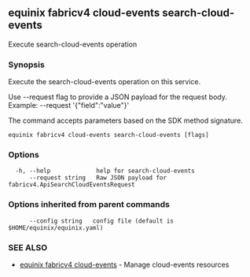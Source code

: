 ## equinix fabricv4 cloud-events search-cloud-events

Execute search-cloud-events operation

### Synopsis

Execute the search-cloud-events operation on this service.

Use --request flag to provide a JSON payload for the request body.
Example: --request '{"field":"value"}'

The command accepts parameters based on the SDK method signature.

```
equinix fabricv4 cloud-events search-cloud-events [flags]
```

### Options

```
  -h, --help             help for search-cloud-events
      --request string   Raw JSON payload for fabricv4.ApiSearchCloudEventsRequest
```

### Options inherited from parent commands

```
      --config string   config file (default is $HOME/equinix/equinix.yaml)
```

### SEE ALSO

* [equinix fabricv4 cloud-events](equinix_fabricv4_cloud-events.md)	 - Manage cloud-events resources

